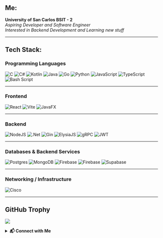 ## Me:
**University of San Carlos BSIT - 2**  
*Aspiring Developer and Software Engineer* <br>
*Interested in Backend Development and Learning new stuff*

---

## Tech Stack:

### Programming Languages
![C](https://img.shields.io/badge/c-%2300599C.svg?style=for-the-badge&logo=c&logoColor=white)
![C#](https://img.shields.io/badge/c%23-%23239120.svg?style=for-the-badge&logo=csharp&logoColor=white)
![Kotlin](https://img.shields.io/badge/kotlin-%237F52FF.svg?style=for-the-badge&logo=kotlin&logoColor=white)
![Java](https://img.shields.io/badge/java-%23ED8B00.svg?style=for-the-badge&logo=openjdk&logoColor=white)
![Go](https://img.shields.io/badge/go-%2300ADD8.svg?style=for-the-badge&logo=go&logoColor=white)
![Python](https://img.shields.io/badge/python-3670A0?style=for-the-badge&logo=python&logoColor=ffdd54)
![JavaScript](https://img.shields.io/badge/javascript-%23323330.svg?style=for-the-badge&logo=javascript&logoColor=%23F7DF1E)
![TypeScript](https://img.shields.io/badge/typescript-%23007ACC.svg?style=for-the-badge&logo=typescript&logoColor=white)
![Bash Script](https://img.shields.io/badge/bash_script-%23121011.svg?style=for-the-badge&logo=gnu-bash&logoColor=white)

---

###  Frontend
![React](https://img.shields.io/badge/react-%2320232a.svg?style=for-the-badge&logo=react&logoColor=%2361DAFB)
![Vite](https://img.shields.io/badge/vite-%23646CFF.svg?style=for-the-badge&logo=vite&logoColor=white)
![JavaFX](https://img.shields.io/badge/javafx-%23FF0000.svg?style=for-the-badge&logo=javafx&logoColor=white)

---

###  Backend
![NodeJS](https://img.shields.io/badge/node.js-6DA55F?style=for-the-badge&logo=node.js&logoColor=white)
![.Net](https://img.shields.io/badge/.NET-5C2D91?style=for-the-badge&logo=.net&logoColor=white)
![Gin](https://img.shields.io/badge/gin-%2300ADD8.svg?style=for-the-badge&logo=go&logoColor=white)
![ElysiaJS](https://img.shields.io/badge/elysia-%2300c7b7.svg?style=for-the-badge&logoColor=white)
![gRPC](https://img.shields.io/badge/gRPC-0080FF?style=for-the-badge&logo=grpc&logoColor=white)
![JWT](https://img.shields.io/badge/JWT-black?style=for-the-badge&logo=JSON%20web%20tokens)

---

###  Databases & Backend Services
![Postgres](https://img.shields.io/badge/postgres-%23316192.svg?style=for-the-badge&logo=postgresql&logoColor=white)
![MongoDB](https://img.shields.io/badge/MongoDB-%234ea94b.svg?style=for-the-badge&logo=mongodb&logoColor=white)
![Firebase](https://img.shields.io/badge/firebase-%23039BE5.svg?style=for-the-badge&logo=firebase)
![Firebase](https://img.shields.io/badge/firebase-a08021?style=for-the-badge&logo=firebase&logoColor=ffcd34)
![Supabase](https://img.shields.io/badge/Supabase-3ECF8E?style=for-the-badge&logo=supabase&logoColor=white)

---

### Networking / Infrastructure
![Cisco](https://img.shields.io/badge/cisco-%23049fd9.svg?style=for-the-badge&logo=cisco&logoColor=black)

---

##  GitHub Trophy
![](https://github-profile-trophy.vercel.app/?username=Gnashal&theme=monokai&no-frame=true&no-bg=false&margin-w=4)

<details>
  <summary><strong>📬 Connect with Me</strong></summary>

  <p>
    <a href="mailto:yousifceballos@gmail.com" target="_blank">
      <img src="https://via.placeholder.com/24x24.png?text=G" alt="Gmail" />
      Gmail
    </a>
  </p>
  <p>
    <a href="https://www.facebook.com/yousif.ceballos/" target="_blank">
      <img src="https://via.placeholder.com/24x24.png?text=F" alt="Facebook" />
      Facebook
    </a>
  </p>
  <p>
    <a href="https://www.instagram.com/yowsep_/" target="_blank">
      <img src="https://via.placeholder.com/24x24.png?text=I" alt="Instagram" />
      Instagram
    </a>
  </p>
  <p>
    <a href="https://x.com/yow_sep" target="_blank">
      <img src="https://via.placeholder.com/24x24.png?text=T" alt="Twitter" />
      Twitter
    </a>
  </p>
</details>
